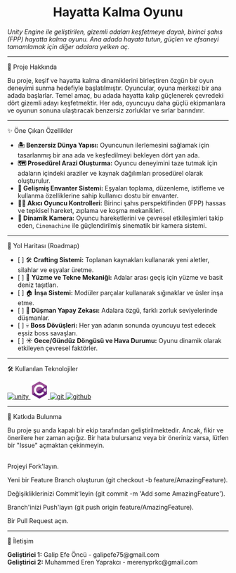 <div>
<h1 align="center">Hayatta Kalma Oyunu</h1>
<p>
<em>Unity Engine ile geliştirilen, gizemli adaları keşfetmeye dayalı, birinci şahıs (FPP) hayatta kalma oyunu. Ana adada hayata tutun, güçlen ve efsaneyi tamamlamak için diğer adalara yelken aç.</em>
</p>
<p>

<hr>
<p align="left">📜 Proje Hakkında</p>
Bu proje, keşif ve hayatta kalma dinamiklerini birleştiren özgün bir oyun deneyimi sunma hedefiyle başlatılmıştır. Oyuncular, oyuna merkezi bir ana adada başlarlar. Temel amaç, bu adada hayatta kalıp güçlenerek çevredeki dört gizemli adayı keşfetmektir. Her ada, oyuncuyu daha güçlü ekipmanlara ve oyunun sonuna ulaştıracak benzersiz zorluklar ve sırlar barındırır.

<hr>
<p align="left">✨ Öne Çıkan Özellikler</p>
<ul>
<li><strong>🏝️ Benzersiz Dünya Yapısı:</strong> Oyuncunun ilerlemesini sağlamak için tasarlanmış bir ana ada ve keşfedilmeyi bekleyen dört yan ada.</li>
<li><strong>🗺️ Prosedürel Arazi Oluşturma:</strong> Oyuncu deneyimini taze tutmak için adaların içindeki araziler ve kaynak dağılımları prosedürel olarak oluşturulur.</li>
<li><strong>🎒 Gelişmiş Envanter Sistemi:</strong> Eşyaları toplama, düzenleme, istifleme ve kullanma özelliklerine sahip kullanıcı dostu bir envanter.</li>
<li><strong>🏃‍♂️ Akıcı Oyuncu Kontrolleri:</strong> Birinci şahıs perspektifinden (FPP) hassas ve tepkisel hareket, zıplama ve koşma mekanikleri.</li>
<li><strong>🎥 Dinamik Kamera:</strong> Oyuncu hareketlerini ve çevresel etkileşimleri takip eden, <code>Cinemachine</code> ile güçlendirilmiş sinematik bir kamera sistemi.</li>
</ul>

<hr>
<p align="left">🚀 Yol Haritası (Roadmap)</p>
<ul>
<li>[ ] 🛠️ <strong>Crafting Sistemi:</strong> Toplanan kaynakları kullanarak yeni aletler, silahlar ve eşyalar üretme.</li>
<li>[ ] 🌊 <strong>Yüzme ve Tekne Mekaniği:</strong> Adalar arası geçiş için yüzme ve basit deniz taşıtları.</li>
<li>[ ] 🏠 <strong>İnşa Sistemi:</strong> Modüler parçalar kullanarak sığınaklar ve üsler inşa etme.</li>
<li>[ ] 👹 <strong>Düşman Yapay Zekası:</strong> Adalara özgü, farklı zorluk seviyelerinde düşmanlar.</li>
<li>[ ] 💀 <strong>Boss Dövüşleri:</strong> Her yan adanın sonunda oyuncuyu test edecek eşsiz boss savaşları.</li>
<li>[ ] ☀️ <strong>Gece/Gündüz Döngüsü ve Hava Durumu:</strong> Oyunu dinamik olarak etkileyen çevresel faktörler.</li>
</ul>

<hr>
<p align="left">🛠️ Kullanılan Teknolojiler</p>
<p align="left">
<a href="https://unity.com/" target="_blank">
<img src="https://cdn.worldvectorlogo.com/logos/unity-69.svg" alt="unity" width="40" height="40"/>
</a>
<a href="https://www.w3schools.com/cs/" target="_blank">
<img src="https://raw.githubusercontent.com/devicons/devicon/master/icons/csharp/csharp-original.svg" alt="csharp" width="40" height="40"/>
</a>
<a href="https://git-scm.com/" target="_blank">
<img src="https://www.vectorlogo.zone/logos/git-scm/git-scm-icon.svg" alt="git" width="40" height="40"/>
</a>
<a href="https://github.com" target="_blank">
<img src="https://www.google.com/search?q=https://raw.githubusercontent.com/devicons/devicon/master/icons/github/github-original-wordmark.svg" alt="github" width="40" height="40"/>
</a>
</p>

<hr>
<p align="left">🤝 Katkıda Bulunma</p>
Bu proje şu anda kapalı bir ekip tarafından geliştirilmektedir. Ancak, fikir ve önerilere her zaman açığız. Bir hata bulursanız veya bir öneriniz varsa, lütfen bir "Issue" açmaktan çekinmeyin.
<br><br>

Projeyi Fork'layın.

Yeni bir Feature Branch oluşturun (git checkout -b feature/AmazingFeature).

Değişikliklerinizi Commit'leyin (git commit -m 'Add some AmazingFeature').

Branch'inizi Push'layın (git push origin feature/AmazingFeature).

Bir Pull Request açın.

<hr>
<p align="left">📧 İletişim</p>
<p align="left">
<strong>Geliştirici 1:</strong> Galip Efe Öncü - galipefe75@gmail.com <br>
<strong>Geliştirici 2:</strong> Muhammed Eren Yaprakcı - merenyprkc@gmail.com
</p>
</div>
